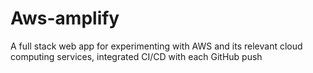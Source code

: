 # Aws-amplify
A full stack web app for experimenting with AWS and its relevant cloud computing services, integrated CI/CD with each GitHub push
